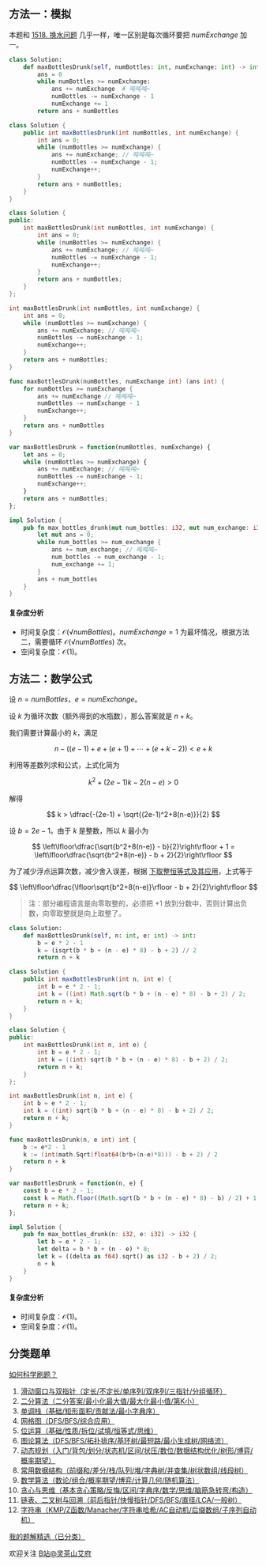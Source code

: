 ## 方法一：模拟

本题和 [1518. 换水问题](https://leetcode.cn/problems/water-bottles/description/) 几乎一样，唯一区别是每次循环要把 $\textit{numExchange}$ 加一。

```py [sol-Python3]
class Solution:
    def maxBottlesDrunk(self, numBottles: int, numExchange: int) -> int:
        ans = 0
        while numBottles >= numExchange:
            ans += numExchange  # 吨吨吨~
            numBottles -= numExchange - 1
            numExchange += 1
        return ans + numBottles
```

```java [sol-Java]
class Solution {
    public int maxBottlesDrunk(int numBottles, int numExchange) {
        int ans = 0;
        while (numBottles >= numExchange) {
            ans += numExchange; // 吨吨吨~
            numBottles -= numExchange - 1;
            numExchange++;
        }
        return ans + numBottles;
    }
}
```

```cpp [sol-C++]
class Solution {
public:
    int maxBottlesDrunk(int numBottles, int numExchange) {
        int ans = 0;
        while (numBottles >= numExchange) {
            ans += numExchange; // 吨吨吨~
            numBottles -= numExchange - 1;
            numExchange++;
        }
        return ans + numBottles;
    }
};
```

```c [sol-C]
int maxBottlesDrunk(int numBottles, int numExchange) {
    int ans = 0;
    while (numBottles >= numExchange) {
        ans += numExchange; // 吨吨吨~
        numBottles -= numExchange - 1;
        numExchange++;
    }
    return ans + numBottles;
}
```

```go [sol-Go]
func maxBottlesDrunk(numBottles, numExchange int) (ans int) {
	for numBottles >= numExchange {
		ans += numExchange // 吨吨吨~
		numBottles -= numExchange - 1
		numExchange++;
	}
	return ans + numBottles
}
```

```js [sol-JavaScript]
var maxBottlesDrunk = function(numBottles, numExchange) {
    let ans = 0;
    while (numBottles >= numExchange) {
        ans += numExchange; // 吨吨吨~
        numBottles -= numExchange - 1;
        numExchange++;
    }
    return ans + numBottles;
};
```

```rust [sol-Rust]
impl Solution {
    pub fn max_bottles_drunk(mut num_bottles: i32, mut num_exchange: i32) -> i32 {
        let mut ans = 0;
        while num_bottles >= num_exchange {
            ans += num_exchange; // 吨吨吨~
            num_bottles -= num_exchange - 1;
            num_exchange += 1;
        }
        ans + num_bottles
    }
}
```

#### 复杂度分析

- 时间复杂度：$\mathcal{O}(\sqrt \textit{numBottles})$。$\textit{numExchange}=1$ 为最坏情况，根据方法二，需要循环 $\mathcal{O}(\sqrt \textit{numBottles})$ 次。
- 空间复杂度：$\mathcal{O}(1)$。

## 方法二：数学公式

设 $n = \textit{numBottles}$，$e = \textit{numExchange}$。

设 $k$ 为循环次数（额外得到的水瓶数），那么答案就是 $n+k$。

我们需要计算最小的 $k$，满足

$$
n - ((e-1) + e + (e+1) + \cdots + (e+k-2)) < e + k
$$

利用等差数列求和公式，上式化简为

$$
k^2 + (2e-1) k - 2(n-e) > 0
$$

解得

$$
k > \dfrac{-(2e-1) + \sqrt{(2e-1)^2+8(n-e)}}{2}
$$

设 $b = 2e-1$。由于 $k$ 是整数，所以 $k$ 最小为

$$
\left\lfloor\dfrac{\sqrt{b^2+8(n-e)} - b}{2}\right\rfloor + 1 = \left\lfloor\dfrac{\sqrt{b^2+8(n-e)} - b + 2}{2}\right\rfloor
$$

为了减少浮点运算次数，减少舍入误差，根据 [下取整恒等式及其应用](https://zhuanlan.zhihu.com/p/1893240318645732760)，上式等于

$$
\left\lfloor\dfrac{\lfloor\sqrt{b^2+8(n-e)}\rfloor - b + 2}{2}\right\rfloor
$$

> 注：部分编程语言是向零取整的，必须把 $+1$ 放到分数中，否则计算出负数，向零取整就是向上取整了。

```py [sol-Python3]
class Solution:
    def maxBottlesDrunk(self, n: int, e: int) -> int:
        b = e * 2 - 1
        k = (isqrt(b * b + (n - e) * 8) - b + 2) // 2
        return n + k
```

```java [sol-Java]
class Solution {
    public int maxBottlesDrunk(int n, int e) {
        int b = e * 2 - 1;
        int k = ((int) Math.sqrt(b * b + (n - e) * 8) - b + 2) / 2;
        return n + k;
    }
}
```

```cpp [sol-C++]
class Solution {
public:
    int maxBottlesDrunk(int n, int e) {
        int b = e * 2 - 1;
        int k = ((int) sqrt(b * b + (n - e) * 8) - b + 2) / 2;
        return n + k;
    }
};
```

```c [sol-C]
int maxBottlesDrunk(int n, int e) {
    int b = e * 2 - 1;
    int k = ((int) sqrt(b * b + (n - e) * 8) - b + 2) / 2;
    return n + k;
}
```

```go [sol-Go]
func maxBottlesDrunk(n, e int) int {
	b := e*2 - 1
	k := (int(math.Sqrt(float64(b*b+(n-e)*8))) - b + 2) / 2
	return n + k
}
```

```js [sol-JavaScript]
var maxBottlesDrunk = function(n, e) {
    const b = e * 2 - 1;
    const k = Math.floor((Math.sqrt(b * b + (n - e) * 8) - b) / 2) + 1;
    return n + k;
};
```

```rust [sol-Rust]
impl Solution {
    pub fn max_bottles_drunk(n: i32, e: i32) -> i32 {
        let b = e * 2 - 1;
        let delta = b * b + (n - e) * 8;
        let k = ((delta as f64).sqrt() as i32 - b + 2) / 2;
        n + k
    }
}
```

#### 复杂度分析

- 时间复杂度：$\mathcal{O}(1)$。
- 空间复杂度：$\mathcal{O}(1)$。

## 分类题单

[如何科学刷题？](https://leetcode.cn/circle/discuss/RvFUtj/)

1. [滑动窗口与双指针（定长/不定长/单序列/双序列/三指针/分组循环）](https://leetcode.cn/circle/discuss/0viNMK/)
2. [二分算法（二分答案/最小化最大值/最大化最小值/第K小）](https://leetcode.cn/circle/discuss/SqopEo/)
3. [单调栈（基础/矩形面积/贡献法/最小字典序）](https://leetcode.cn/circle/discuss/9oZFK9/)
4. [网格图（DFS/BFS/综合应用）](https://leetcode.cn/circle/discuss/YiXPXW/)
5. [位运算（基础/性质/拆位/试填/恒等式/思维）](https://leetcode.cn/circle/discuss/dHn9Vk/)
6. [图论算法（DFS/BFS/拓扑排序/基环树/最短路/最小生成树/网络流）](https://leetcode.cn/circle/discuss/01LUak/)
7. [动态规划（入门/背包/划分/状态机/区间/状压/数位/数据结构优化/树形/博弈/概率期望）](https://leetcode.cn/circle/discuss/tXLS3i/)
8. [常用数据结构（前缀和/差分/栈/队列/堆/字典树/并查集/树状数组/线段树）](https://leetcode.cn/circle/discuss/mOr1u6/)
9. [数学算法（数论/组合/概率期望/博弈/计算几何/随机算法）](https://leetcode.cn/circle/discuss/IYT3ss/)
10. [贪心与思维（基本贪心策略/反悔/区间/字典序/数学/思维/脑筋急转弯/构造）](https://leetcode.cn/circle/discuss/g6KTKL/)
11. [链表、二叉树与回溯（前后指针/快慢指针/DFS/BFS/直径/LCA/一般树）](https://leetcode.cn/circle/discuss/K0n2gO/)
12. [字符串（KMP/Z函数/Manacher/字符串哈希/AC自动机/后缀数组/子序列自动机）](https://leetcode.cn/circle/discuss/SJFwQI/)

[我的题解精选（已分类）](https://github.com/EndlessCheng/codeforces-go/blob/master/leetcode/SOLUTIONS.md)

欢迎关注 [B站@灵茶山艾府](https://space.bilibili.com/206214)
